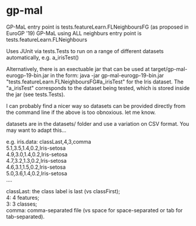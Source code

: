 # gp-mal

GP-MaL entry point is tests.featureLearn.FLNeighboursFG (as proposed in EuroGP '19)
GP-MaL using ALL neighburs entry point is tests.featureLearn.FLNeighbours  

Uses JUnit via tests.Tests to run on a range of different datasets automatically, e.g. a_irisTest()  

Alternatively, there is an exectuable jar that can be used at target/gp-mal-eurogp-19-bin.jar in the form:
java -jar gp-mal-eurogp-19-bin.jar "tests.featureLearn.FLNeighboursFG#a_irisTest" for the Iris dataset. The "a_irisTest" corresponds to the dataset being tested, which is stored inside the jar (see tests.Tests). 

I can probably find a nicer way so datasets can be provided directly from the command line if the above is too obnoxious. let me know.

datasets are in the datasets/ folder and use a variation on CSV format. You may want to adapt this...  

e.g. iris.data:
classLast,4,3,comma  
5.1,3.5,1.4,0.2,Iris-setosa  
4.9,3.0,1.4,0.2,Iris-setosa  
4.7,3.2,1.3,0.2,Iris-setosa  
4.6,3.1,1.5,0.2,Iris-setosa  
5.0,3.6,1.4,0.2,Iris-setosa  
....  

classLast: the class label is last (vs classFirst);  
4: 4 features;  
3: 3 classes;  
comma: comma-separated file (vs space for space-separated or tab for tab-separated).  
